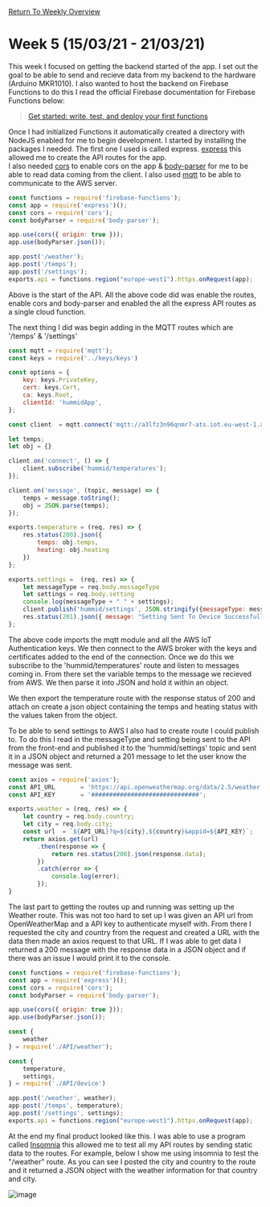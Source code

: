 [Return To Weekly Overview](https://iamandyie.github.io/hummid/)

# Week 5 (15/03/21 - 21/03/21)

This week I focused on getting the backend started of the app.  I set out the goal to be able to send and recieve data
from my backend to the hardware (Arduino MKR1010).  I also wanted to host the backend on Firebase Functions to do this
I read the official Firebase documentation for Firebase Functions below:

>[Get started: write, test, and deploy your first functions](https://firebase.google.com/docs/functions/get-started)

Once I had initialized Functions it automatically created a directory with NodeJS enabled for me to begin development.
I started by installing the packages I needed.  The first one I used is called express. 
[express](https://www.npmjs.com/package/express) this allowed me to create the API routes for the app.  
I also needed [cors](https://www.npmjs.com/package/cors) to enable cors on the app & 
[body-parser](https://www.npmjs.com/package/body-parser) for me to be able to read data coming from the client.  I also
used [mqtt](https://www.npmjs.com/package/mqtt) to be able to communicate to the AWS server.

```javascript
const functions = require('firebase-functions');
const app = require('express')();
const cors = require('cors');
const bodyParser = require('body-parser');

app.use(cors({ origin: true }));
app.use(bodyParser.json());

app.post('/weather');
app.post('/temps');
app.post('/settings');
exports.api = functions.region("europe-west1").https.onRequest(app);
```

Above is the start of the API.  All the above code did was enable the routes, enable cors and body-parser and enabled
the all the express API routes as a single cloud function.

The next thing I did was begin adding in the MQTT routes which are '/temps' & '/settings'

```javascript
const mqtt = require('mqtt');
const keys = require('../keys/keys')

const options = {
    key: keys.PrivateKey,
    cert: keys.Cert,
    ca: keys.Root,
    clientId: 'hummidApp',
};

const client  = mqtt.connect('mqtt://a3lfz3n96qnmr7-ats.iot.eu-west-1.amazonaws.com', options);

let temps;
let obj = {}

client.on('connect', () => {
    client.subscribe('hummid/temperatures');
});

client.on('message', (topic, message) => {
    temps = message.toString();
    obj = JSON.parse(temps);
});

exports.temperature = (req, res) => {
    res.status(200).json({
        temps: obj.temps,
        heating: obj.heating
    })
};

exports.settings =  (req, res) => {
    let messageType = req.body.messageType
    let settings = req.body.setting
    console.log(messageType + " " + settings);
    client.publish('hummid/settings', JSON.stringify({messageType: messageType, setting: settings}));
    res.status(201).json({ message: "Setting Sent To Device Successfully"});
};
```

The above code imports the mqtt module and all the AWS IoT Authentication keys.  We then connect to the AWS broker with
the keys and certificates added to the end of the connection.  Once we do this we subscribe to the 'hummid/temperatures'
route and listen to messages coming in.  From there set the variable temps to the message we recieved from AWS.  We then
parse it into JSON and hold it within an object.

We then export the temperature route with the response status of 200 and attach on create a json object containing 
the temps and heating status with the values taken from the object.

To be able to send settings to AWS I also had to create route I could publish to.  To do this I read in the messageType
and setting being sent to the API from the front-end and published it to the 'hummid/settings' topic and sent it in a 
JSON object and returned a 201 message to let the user know the message was sent.

```javascript
const axios = require('axios');
const API_URL       = 'https://api.openweathermap.org/data/2.5/weather';
const API_KEY       = '##############################';

exports.weather = (req, res) => {
    let country = req.body.country;
    let city = req.body.city;
    const url  = `${API_URL}?q=${city},${country}&appid=${API_KEY}`;
    return axios.get(url)
        .then(response => {
            return res.status(200).json(response.data);
        })
        .catch(error => {
            console.log(error);
        });
}
```

The last part to getting the routes up and running was setting up the Weather route.  This was not too hard to set up
I was given an API url from OpenWeatherMap and a API key to authenticate myself with.  From there I requested the city
and country from the request and created a URL with the data then made an axios request to that URL.  If I was able
to get data I returned a 200 message with the response data in a JSON object and if there was an issue I would print
it to the console.

```javascript
const functions = require('firebase-functions');
const app = require('express')();
const cors = require('cors');
const bodyParser = require('body-parser');

app.use(cors({ origin: true }));
app.use(bodyParser.json());

const {
    weather
} = require('./API/weather');

const {
    temperature,
    settings,
} = require('./API/device')

app.post('/weather', weather);
app.post('/temps', temperature);
app.post('/settings', settings);
exports.api = functions.region("europe-west1").https.onRequest(app);
```

At the end my final product looked like this.  I was able to use a program called [Insomnia](https://insomnia.rest/)
this allowed me to test all my API routes by sending static data to the routes.  For example, below I show me using
insomnia to test the "/weather" route.  As you can see I posted the city and country to the route and it returned a JSON
object with the weather information for that country and city.

![image](https://storage.googleapis.com/hummid-pub-imgs/insomnia)
